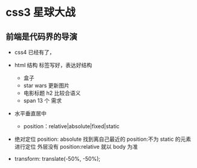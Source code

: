 # css3 星球大战

## 前端是代码界的导演

- css4 已经有了，
- html 结构 标签写好，表达好结构

  - 盒子
  - star wars 更新图片
  - 电影标题 h2 比较合语义
  - span 13 个 需求

- 水平垂直居中
  - position：relative|absolute|fixed|static
- 绝对定位 position: absolute
  找到离自己最近的 position:不为 static 的元素进行定位
  外层没有 position:relative 就以 body 为准
- transform: translate(-50%, -50%);
